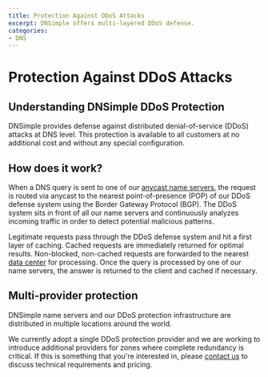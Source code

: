 ```yaml
---
title: Protection Against DDoS Attacks
excerpt: DNSimple offers multi-layered DDoS defense.
categories:
- DNS
---
```


# Protection Against DDoS Attacks

## Understanding DNSimple DDoS Protection

DNSimple provides defense against distributed denial-of-service (DDoS) attacks at DNS level. This protection is available to all customers at no additional cost and without any special configuration.


## How does it work?

When a DNS query is sent to one of our [anycast name servers](/articles/dnsimple-nameservers/), the request is routed via anycast to the nearest point-of-presence (POP) of our DDoS defense system using the Border Gateway Protocol (BGP). The DDoS system sits in front of all our name servers and continuously analyzes incoming traffic in order to detect potential malicious patterns.

Legitimate requests pass through the DDoS defense system and hit a first layer of caching. Cached requests are immediately returned for optimal results. Non-blocked, non-cached requests are forwarded to the nearest [data center](/articles/anycast/) for processing. Once the query is processed by one of our name servers, the answer is returned to the client and cached if necessary.


## Multi-provider protection

DNSimple name servers and our DDoS protection infrastructure are distributed in multiple locations around the world.

We currently adopt a single DDoS protection provider and we are working to introduce additional providers for zones where complete redundancy is critical. If this is something that you're interested in, please [contact us](https://dnsimple.com/contact) to discuss technical requirements and pricing.
